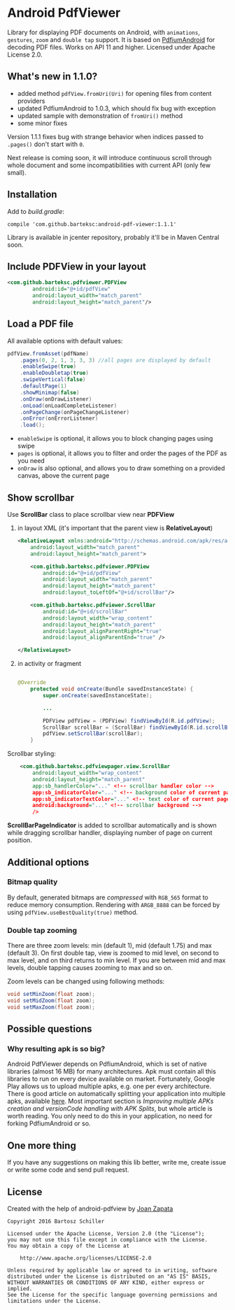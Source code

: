 

# Android PdfViewer

Library for displaying PDF documents on Android, with `animations`, `gestures`, `zoom` and `double tap` support.
It is based on [PdfiumAndroid](https://github.com/barteksc/PdfiumAndroid) for decoding PDF files. Works on API 11 and higher.
Licensed under Apache License 2.0.

## What's new in 1.1.0?
* added method `pdfView.fromUri(Uri)` for opening files from content providers
* updated PdfiumAndroid to 1.0.3, which should fix bug with exception
* updated sample with demonstration of `fromUri()` method
* some minor fixes

Version 1.1.1 fixes bug with strange behavior when indices passed to `.pages()` don't start with `0`.


Next release is coming soon, it will introduce continuous scroll through whole document
and some incompatibilities with current API (only few small).

## Installation

Add to _build.gradle_:

`compile 'com.github.barteksc:android-pdf-viewer:1.1.1'`

Library is available in jcenter repository, probably it'll be in Maven Central soon.

## Include PDFView in your layout

``` xml
<com.github.barteksc.pdfviewer.PDFView
        android:id="@+id/pdfView"
        android:layout_width="match_parent"
        android:layout_height="match_parent"/>
```

## Load a PDF file

All available options with default values:
``` java
pdfView.fromAsset(pdfName)
    .pages(0, 2, 1, 3, 3, 3) //all pages are displayed by default
    .enableSwipe(true)
    .enableDoubletap(true)
    .swipeVertical(false)
    .defaultPage(1)
    .showMinimap(false)
    .onDraw(onDrawListener)
    .onLoad(onLoadCompleteListener)
    .onPageChange(onPageChangeListener)
    .onError(onErrorListener)
    .load();
```

* `enableSwipe` is optional, it allows you to block changing pages using swipe
* `pages` is optional, it allows you to filter and order the pages of the PDF as you need
* `onDraw` is also optional, and allows you to draw something on a provided canvas, above the current page

## Show scrollbar

Use **ScrollBar** class to place scrollbar view near **PDFView**

1. in layout XML (it's important that the parent view is **RelativeLayout**)

    ``` xml
    <RelativeLayout xmlns:android="http://schemas.android.com/apk/res/android"
        android:layout_width="match_parent"
        android:layout_height="match_parent">

        <com.github.barteksc.pdfviewer.PDFView
            android:id="@+id/pdfView"
            android:layout_width="match_parent"
            android:layout_height="match_parent"
            android:layout_toLeftOf="@+id/scrollBar"/>

        <com.github.barteksc.pdfviewer.ScrollBar
            android:id="@+id/scrollBar"
            android:layout_width="wrap_content"
            android:layout_height="match_parent"
            android:layout_alignParentRight="true"
            android:layout_alignParentEnd="true" />

    </RelativeLayout>
    ```
2. in activity or fragment
    ``` java

    @Override
        protected void onCreate(Bundle savedInstanceState) {
            super.onCreate(savedInstanceState);

            ...

            PDFView pdfView = (PDFView) findViewById(R.id.pdfView);
            ScrollBar scrollBar = (ScrollBar) findViewById(R.id.scrollBar);
            pdfView.setScrollBar(scrollBar);
        }

    ```

Scrollbar styling:
``` xml
    <com.github.barteksc.pdfviewpager.view.ScrollBar
        android:layout_width="wrap_content"
        android:layout_height="match_parent"
        app:sb_handlerColor="..." <!-- scrollbar handler color -->
        app:sb_indicatorColor="..." <!-- background color of current page indicator -->
        app:sb_indicatorTextColor="..." <!-- text color of current page indicator -->
        android:background="..." <!-- scrollbar background -->
        />
```

**ScrollBarPageIndicator** is added to scrollbar automatically and is shown while dragging scrollbar handler,
 displaying number of page on current position.

## Additional options

### Bitmap quality
By default, generated bitmaps are _compressed_ with `RGB_565` format to reduce memory consumption.
Rendering with `ARGB_8888` can be forced by using `pdfView.useBestQuality(true)` method.

### Double tap zooming
There are three zoom levels: min (default 1), mid (default 1.75) and max (default 3). On first double tap,
view is zoomed to mid level, on second to max level, and on third returns to min level.
If you are between mid and max levels, double tapping causes zooming to max and so on.

Zoom levels can be changed using following methods:

``` java
void setMinZoom(float zoom);
void setMidZoom(float zoom);
void setMaxZoom(float zoom);
```

## Possible questions
### Why resulting apk is so big?
Android PdfViewer depends on PdfiumAndroid, which is set of native libraries (almost 16 MB) for many architectures.
Apk must contain all this libraries to run on every device available on market.
Fortunately, Google Play allows us to upload multiple apks, e.g. one per every architecture.
There is good article on automatically splitting your application into multiple apks,
available [here](http://ph0b.com/android-studio-gradle-and-ndk-integration/).
Most important section is _Improving multiple APKs creation and versionCode handling with APK Splits_, but whole article is worth reading.
You only need to do this in your application, no need for forking PdfiumAndroid or so.

## One more thing
If you have any suggestions on making this lib better, write me, create issue or write some code and send pull request.

## License

Created with the help of android-pdfview by [Joan Zapata](http://joanzapata.com/)
```
Copyright 2016 Bartosz Schiller

Licensed under the Apache License, Version 2.0 (the "License");
you may not use this file except in compliance with the License.
You may obtain a copy of the License at

    http://www.apache.org/licenses/LICENSE-2.0

Unless required by applicable law or agreed to in writing, software
distributed under the License is distributed on an "AS IS" BASIS,
WITHOUT WARRANTIES OR CONDITIONS OF ANY KIND, either express or implied.
See the License for the specific language governing permissions and
limitations under the License.
```
